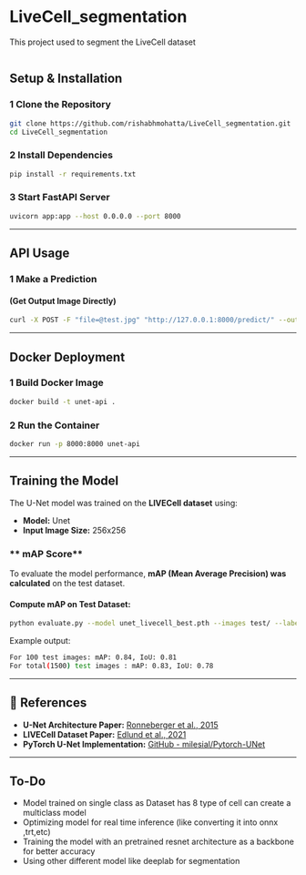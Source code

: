 # LiveCell_segmentation
  This project used to segment the LiveCell dataset
```
```

##  Setup & Installation

### **1️ Clone the Repository**
```sh
git clone https://github.com/rishabhmohatta/LiveCell_segmentation.git
cd LiveCell_segmentation
```

### **2️ Install Dependencies**
```sh
pip install -r requirements.txt
```

### **3️ Start FastAPI Server**
```sh
uvicorn app:app --host 0.0.0.0 --port 8000
```

---

## API Usage

### **1️ Make a Prediction**
#### **(Get Output Image Directly)**
```sh
curl -X POST -F "file=@test.jpg" "http://127.0.0.1:8000/predict/" --output result.png
```



---

##  Docker Deployment

### **1️ Build Docker Image**
```sh
docker build -t unet-api .
```

### **2️ Run the Container**
```sh
docker run -p 8000:8000 unet-api
```

---

##  Training the Model
The U-Net model was trained on the **LIVECell dataset** using:
- **Model:** Unet
- **Input Image Size:** 256x256

### ** mAP Score**
To evaluate the model performance, **mAP (Mean Average Precision) was calculated** on the test dataset.

#### **Compute mAP on Test Dataset:**
```sh
python evaluate.py --model unet_livecell_best.pth --images test/ --labels test.json 
```

Example output:
```sh
For 100 test images: mAP: 0.84, IoU: 0.81
For total(1500) test images : mAP: 0.83, IoU: 0.78
```

---
## 📄 References
- **U-Net Architecture Paper:** [Ronneberger et al., 2015](https://arxiv.org/abs/1505.04597)
- **LIVECell Dataset Paper:** [Edlund et al., 2021](https://www.nature.com/articles/s41592-021-01249-6)
- **PyTorch U-Net Implementation:** [GitHub - milesial/Pytorch-UNet](https://github.com/milesial/Pytorch-UNet)

---

##  To-Do
- Model trained on single class as Dataset has 8 type of cell can create a multiclass model
- Optimizing model for real time inference (like converting it into onnx ,trt,etc)
- Training the model with an pretrained resnet architecture as a backbone for better accuracy
- Using other different model like deeplab for segmentation



